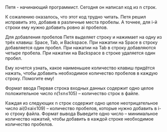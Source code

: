 
 Петя - начинающий программист. Сегодня он написал код из n строк.

К сожалению оказалось, что этот код трудно читать. Петя решил исправить это, добавив в различные места пробелы. А точнее, для i-й строки ему нужно добавить ровно ai пробелов.

Для добавления пробелов Петя выделяет строку и нажимает на одну из трёх клавиш: Space, Tab, и Backspace. При нажатии на Space в строку добавляется один пробел. При нажатии на Tab в строку добавляются четыре пробела. При нажатии на Backspace в строке удаляется один пробел.

Ему хочется узнать, какое наименьшее количество клавиш придётся нажать, чтобы добавить необходимое количество пробелов в каждую строку. Помогите ему!

Формат ввода
Первая строка входных данных содержит одно целое положительное число n(1≤n≤105) – количество строк в файле.

Каждая из следующих n строк содержит одно целое неотрицательное число ai(0≤ai≤109) – количество пробелов, которые нужно добавить в i-ю строку файла.
Формат вывода
Выведите одно число – минимальное количество нажатий, чтобы добавить в каждой строке необходимое количество пробелов. 
